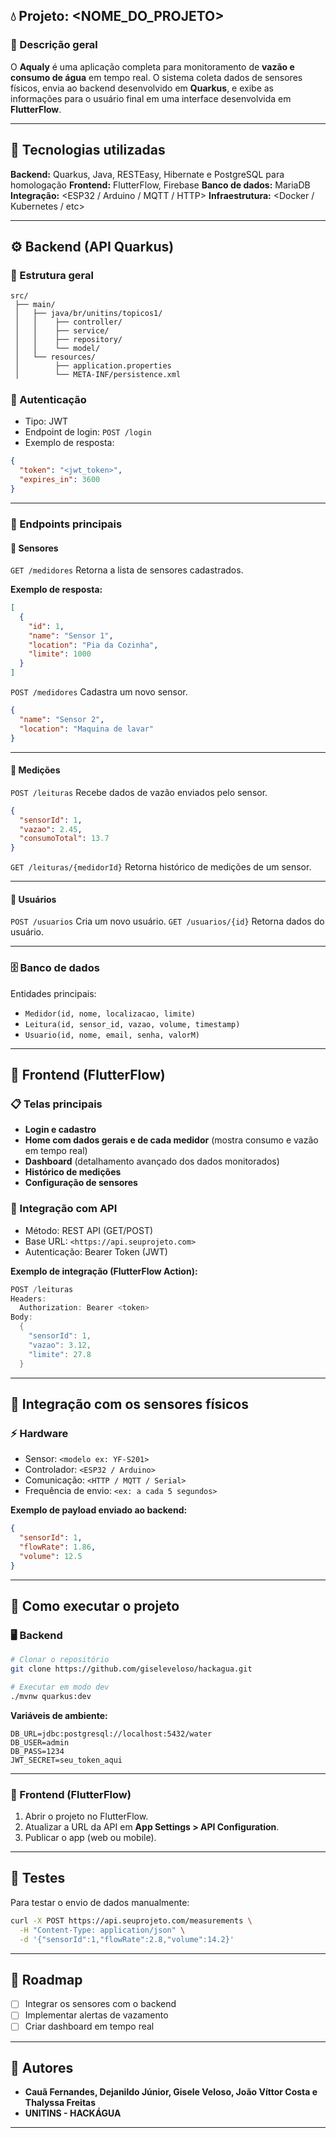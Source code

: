 ## 💧 Projeto: <NOME_DO_PROJETO>

### 🧩 Descrição geral

O **Aqualy** é uma aplicação completa para monitoramento de **vazão e consumo de água** em tempo real.
O sistema coleta dados de sensores físicos, envia ao backend desenvolvido em **Quarkus**, e exibe as informações para o usuário final em uma interface desenvolvida em **FlutterFlow**.

---

## 🚀 Tecnologias utilizadas

**Backend:** Quarkus, Java, RESTEasy, Hibernate e PostgreSQL para homologação
**Frontend:** FlutterFlow, Firebase 
**Banco de dados:** MariaDB
**Integração:** <ESP32 / Arduino / MQTT / HTTP>
**Infraestrutura:** <Docker / Kubernetes / etc>

---

## ⚙️ Backend (API Quarkus)

### 📁 Estrutura geral

```
src/
 ├── main/
 │   ├── java/br/unitins/topicos1/
 │   │    ├── controller/
 │   │    ├── service/
 │   │    ├── repository/
 │   │    └── model/
 │   └── resources/
 │        ├── application.properties
 │        └── META-INF/persistence.xml
```

### 🔐 Autenticação

* Tipo: JWT 
* Endpoint de login: `POST /login`
* Exemplo de resposta:

```json
{
  "token": "<jwt_token>",
  "expires_in": 3600
}
```

---

### 🌊 Endpoints principais

#### 🔹 **Sensores**

`GET /medidores`
Retorna a lista de sensores cadastrados.

**Exemplo de resposta:**

```json
[
  {
    "id": 1,
    "name": "Sensor 1",
    "location": "Pia da Cozinha",
    "limite": 1000
  }
]
```

`POST /medidores`
Cadastra um novo sensor.

```json
{
  "name": "Sensor 2",
  "location": "Maquina de lavar"
}
```

---

#### 🔹 **Medições**

`POST /leituras`
Recebe dados de vazão enviados pelo sensor.

```json
{
  "sensorId": 1,
  "vazao": 2.45,
  "consumoTotal": 13.7
}
```

`GET /leituras/{medidorId}`
Retorna histórico de medições de um sensor.

---

#### 🔹 **Usuários**

`POST /usuarios`
Cria um novo usuário.
`GET /usuarios/{id}`
Retorna dados do usuário.

---

### 🗄️ Banco de dados

Entidades principais:

* `Medidor(id, nome, localizacao, limite)`
* `Leitura(id, sensor_id, vazao, volume, timestamp)`
* `Usuario(id, nome, email, senha, valorM)`

---

## 📱 Frontend (FlutterFlow)

### 📋 Telas principais

* **Login e cadastro**
* **Home com dados gerais e de cada medidor** (mostra consumo e vazão em tempo real)
* **Dashboard** (detalhamento avançado dos dados monitorados)
* **Histórico de medições**
* **Configuração de sensores**

### 🔌 Integração com API

* Método: REST API (GET/POST)
* Base URL: `<https://api.seuprojeto.com>`
* Autenticação: Bearer Token (JWT)

**Exemplo de integração (FlutterFlow Action):**

```dart
POST /leituras
Headers:
  Authorization: Bearer <token>
Body:
  {
    "sensorId": 1,
    "vazao": 3.12,
    "limite": 27.8
  }
```

---

## 🧠 Integração com os sensores físicos

### ⚡ Hardware

* Sensor: `<modelo ex: YF-S201>`
* Controlador: `<ESP32 / Arduino>`
* Comunicação: `<HTTP / MQTT / Serial>`
* Frequência de envio: `<ex: a cada 5 segundos>`

**Exemplo de payload enviado ao backend:**

```json
{
  "sensorId": 1,
  "flowRate": 1.86,
  "volume": 12.5
}
```

---

## 🧩 Como executar o projeto

### 🖥️ Backend

```bash
# Clonar o repositório
git clone https://github.com/giseleveloso/hackagua.git

# Executar em modo dev
./mvnw quarkus:dev
```

**Variáveis de ambiente:**

```
DB_URL=jdbc:postgresql://localhost:5432/water
DB_USER=admin
DB_PASS=1234
JWT_SECRET=seu_token_aqui
```

---

### 📱 Frontend (FlutterFlow)

1. Abrir o projeto no FlutterFlow.
2. Atualizar a URL da API em **App Settings > API Configuration**.
3. Publicar o app (web ou mobile).

---

## 🧪 Testes

Para testar o envio de dados manualmente:

```bash
curl -X POST https://api.seuprojeto.com/measurements \
  -H "Content-Type: application/json" \
  -d '{"sensorId":1,"flowRate":2.8,"volume":14.2}'
```

---

## 🧭 Roadmap

* [ ] Integrar os sensores com o backend
* [ ] Implementar alertas de vazamento
* [ ] Criar dashboard em tempo real

---

## 👥 Autores

* **Cauã Fernandes, Dejanildo Júnior, Gisele Veloso, João Víttor Costa e Thalyssa Freitas**
* **UNITINS - HACKÁGUA**

---